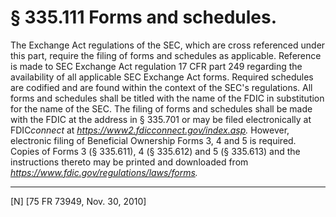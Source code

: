 # § 335.111   Forms and schedules.

The Exchange Act regulations of the SEC, which are cross referenced under this part, require the filing of forms and schedules as applicable. Reference is made to SEC Exchange Act regulation 17 CFR part 249 regarding the availability of all applicable SEC Exchange Act forms. Required schedules are codified and are found within the context of the SEC's regulations. All forms and schedules shall be titled with the name of the FDIC in substitution for the name of the SEC. The filing of forms and schedules shall be made with the FDIC at the address in § 335.701 or may be filed electronically at FDIC*connect* at *https://www2.fdicconnect.gov/index.asp.* However, electronic filing of Beneficial Ownership Forms 3, 4 and 5 is required. Copies of Forms 3 (§ 335.611), 4 (§ 335.612) and 5 (§ 335.613) and the instructions thereto may be printed and downloaded from *https://www.fdic.gov/regulations/laws/forms.*


---

[N] [75 FR 73949, Nov. 30, 2010]




